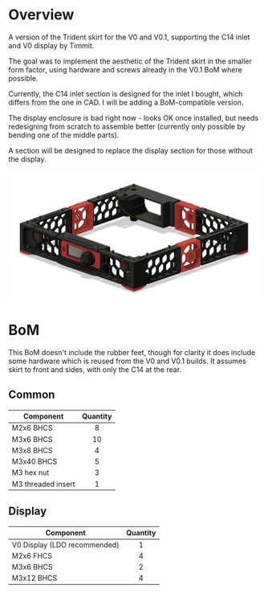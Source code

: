 # Overview
A version of the Trident skirt for the V0 and V0.1, supporting the C14 inlet and V0 display by Timmit.

The goal was to implement the aesthetic of the Trident skirt in the smaller form factor, using hardware and screws already in the V0.1 BoM where possible.

Currently, the C14 inlet section is designed for the inlet I bought, which differs from the one in CAD. I will be adding a BoM-compatible version.

The display enclosure is bad right now - looks OK once installed, but needs redesigning from scratch to assemble better (currently only possible by bending one of the middle parts).

A section will be designed to replace the display section for those without the display.

![image](./Images/Trident_Skirt_Render.png)

# BoM
This BoM doesn't include the rubber feet, though for clarity it does include some hardware which is reused from the V0 and V0.1 builds.
It assumes skirt to front and sides, with only the C14 at the rear.
## Common
Component | Quantity
--- | :-:
M2x6 BHCS | 8
M3x6 BHCS | 10
M3x8 BHCS | 4
M3x40 BHCS | 5
M3 hex nut | 3
M3 threaded insert | 1
## Display
Component | Quantity
--- | :-:
V0 Display (LDO recommended) | 1
M2x6 FHCS | 4
M3x6 BHCS | 2
M3x12 BHCS | 4
